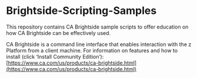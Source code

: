 # Brightside-Scripting-Samples
This repository contains CA Brightside sample scripts to offer education on how CA Brightside can be effectively used.

CA Brightside is a command line interface that enables interaction with the z Platform from a client machine. For information on features and how to install (click ‘Install Community Edition’): [https://www.ca.com/us/products/ca-brightside.html](https://www.ca.com/us/products/ca-brightside.html) 

